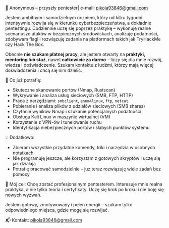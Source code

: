 🔐 Anonymous – przyszły pentester| e-mail: pikola93846@gmail.com

Jestem ambitnym i samodzielnym uczniem, który od kilku tygodni intensywnie rozwija się w kierunku cyberbezpieczeństwa, a dokładnie pentestingu. Codziennie uczę się poprzez praktykę – wykonuję realne scenariusze ataków w bezpiecznych środowiskach, analizuję podatności, zdobywam flagi i rozwiązuję zadania na platformach takich jak TryHackMe czy Hack The Box.

Obecnie **nie szukam płatnej pracy**, ale jestem otwarty na **praktyki, mentoring lub staż**, nawet **całkowicie za darmo** – liczy się dla mnie rozwój, wiedza i doświadczenie. Szukam kontaktu z ludźmi, którzy mają więcej doświadczenia i chcą się nim dzielić.

📌 Co już potrafię:
- Skuteczne skanowanie portów (Nmap, Rustscan)
- Wykrywanie i analiza usług sieciowych (SMB, FTP, HTTP)
- Praca z narzędziami: `smbclient`, `enum4linux`, `ftp`, `netcat`
- Pobieranie i analiza plików z udziałów sieciowych (SMB shares)
- Czytanie wyników Nmap i szukanie potencjalnych podatności
- Obsługa Kali Linux w maszynie wirtualnej (VM)
- Korzystanie z VPN-ów i tunelowanie ruchu
- Identyfikacja niebezpiecznych portów i słabych punktów systemu

💡 Dodatkowo:
- Zbieram wszystkie przydatne komendy, triki i narzędzia w osobnych notatkach
- Nie programuję jeszcze, ale korzystam z gotowych skryptów i uczę się jak działają
- Potrafię pracować samodzielnie – już teraz rozwiązuję wiele zadań bez pomocy

🎯 Mój cel:
Chcę zostać profesjonalnym pentesterem. Interesuje mnie realna praktyka, a nie tylko teoria i certyfikaty. Uczę się krok po kroku i nie boję się nowych wyzwań.

Jestem gotowy, zmotywowany i pełen energii – szukam tylko odpowiedniego miejsca, gdzie mogę się rozwijać.

📬 Kontakt: pikola93846@gmail.com
